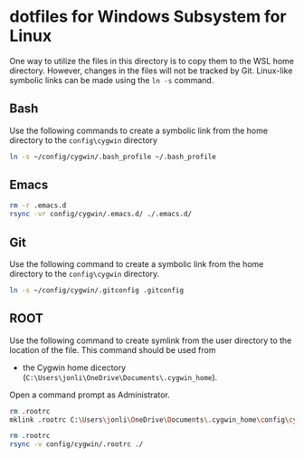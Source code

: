 # dotfiles for Windows Subsystem for Linux
One way to utilize the files in this directory is to copy them to the WSL home directory. However, changes in the files will not be tracked by Git. Linux-like symbolic links can be made using the `ln -s` command.

## Bash
Use the following commands to create a symbolic link from the home directory to the `config\cygwin` directory
```bash
ln -s ~/config/cygwin/.bash_profile ~/.bash_profile
```

## Emacs

```bash
rm -r .emacs.d
rsync -vr config/cygwin/.emacs.d/ ./.emacs.d/	
```
## Git
Use the following command to create a symbolic link from the home directory to the `config\cygwin` directory.
```bash
ln -s ~/config/cygwin/.gitconfig .gitconfig
```

## ROOT
Use the following command to create symlink from the user directory to the location of the file. This command should be used from 

* the Cygwin home dicectory (`C:\Users\jonli\OneDrive\Documents\.cygwin_home`).

Open a command prompt as Administrator.
```bash
rm .rootrc
mklink .rootrc C:\Users\jonli\OneDrive\Documents\.cygwin_home\config\cygwin\.rootrc
```

```bash
rm .rootrc
rsync -v config/cygwin/.rootrc ./
```
